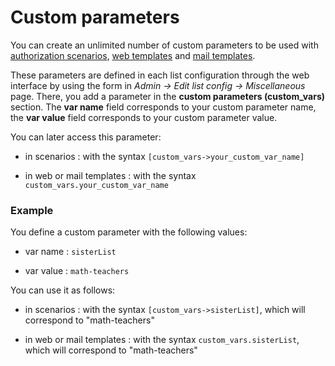 Custom parameters
=================

You can create an unlimited number of custom parameters to be used with [authorization scenarios](/manual/authorization-scenarios), [web templates](#web_template_files) and [mail templates](#template_file_format).

These parameters are defined in each list configuration through the web interface by using the form in *Admin -> Edit list config -> Miscellaneous* page. There, you add a parameter in the **custom parameters (custom\_vars)** section. The **var name** field corresponds to your custom parameter name, the **var value** field corresponds to your custom parameter value.

You can later access this parameter:

  - in scenarios : with the syntax `[custom_vars->your_custom_var_name]`

  - in web or mail templates : with the syntax `custom_vars.your_custom_var_name`

### Example

You define a custom parameter with the following values:

  - var name : `sisterList`

  - var value : `math-teachers`

You can use it as follows:

  - in scenarios : with the syntax `[custom_vars->sisterList]`, which will correspond to "math-teachers"

  - in web or mail templates : with the syntax `custom_vars.sisterList`, which will correspond to "math-teachers"

